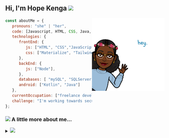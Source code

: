 <h2> Hi, I'm Hope Kenga <img src="https://media.giphy.com/media/12oufCB0MyZ1Go/giphy.gif" width="50"></h2>
<img align='right' src="https://github.com/HopeKenga/HopeKenga/blob/main/IMG_1516.PNG" width="230">


```javascript
const aboutMe = {
   pronouns: "she" | "her",
   code: [Javascript, HTML, CSS, Java, Kotlin, NodeJS],
   technologies: {
      frontEnd: {
         js: ["HTML", "CSS","JavaScript"],
         css: ["Materialize", "Tailwind", "Bootstrap", "Material Design", "Semantic UI"]
      },
      backEnd: {
         js: ["Node"],
      },
      databases: [ "mySQL", "SQLServer"],
      android: ["Kotlin", "Java"]
   },
   currentOccupation: ["freelance developer currently building client PWA's"],
   challenge: "I'm working towards securing a front-end developer role.",
};
```

### <img src="https://media.giphy.com/media/VgCDAzcKvsR6OM0uWg/giphy.gif" width="50"> A little more about me... 

<details>
<summary>
  <a href="https://github.com/K-Kraken"><img src="https://img.shields.io/badge/-Expand%20to%20know%20more-b03544?style=for-the-badge" /></a>
</summary>
<img align='center' src="https://github.com/HopeKenga/HopeKenga/blob/main/IMG_1517.PNG" width="250">

### Little More About Me  

Hey there! 😄 My name is Hope Kenga. I'm a 22-year-old  developer  from Nairobi, Kenya who's a lover of life with a soft spot for family, nature, cats, mental health and cooking. I'm passionate about building interactive UI's that are clean and aesthetically pleasing. I build something new every week so pass by and pick a template on the frontend.I love meeting new people and learning new things, so please feel free to say hello and share a story with me. I'm good at Team Building and collaboration and I'm currently working with a really great and innovative team to build <a href="marketxmn.com">Market X</a>

Here's my favourite song for you :trumpet:- [**Kanyoni** by **Barbara Wangui**.](https://youtu.be/XR45Txa3IeI)
